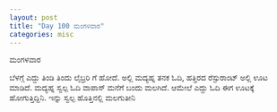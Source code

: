 ```yaml
---
layout: post
title: "Day 100 ಮಂಗಳವಾರ"
categories: misc
---
```

ಮಂಗಳವಾರ

ಬೆಳಗ್ಗೆ ಎದ್ದು ತಿಂಡಿ ತಿಂದು ಲೈಬ್ರರಿ ಗೆ ಹೋದೆ. ಅಲ್ಲಿ ಮದ್ಯಹ್ನ ತನಕ ಓದಿ, ಹತ್ತಿರದ ರೆಸ್ಟುರಾಂಟ್ ಅಲ್ಲಿ ಊಟ ಮಾಡಿದೆ. ಮದ್ಯಹ್ನ ಸ್ವಲ್ಪ ಓದಿ ವಾಪಾಸ್ ಮನೆಗೆ ಬಂದು ಮಲಗಿದೆ. ಆಮೇಲೆ ಎದ್ದು ಓದಿ ಈಗ ಊಟಕ್ಕೆ ಹೋಗುತ್ತಿದ್ದಿನಿ. ಇನ್ನು ಸ್ವಲ್ಪ ಹೊತ್ತಿನಲ್ಲಿ ಮಲಗುತೀನಿ
